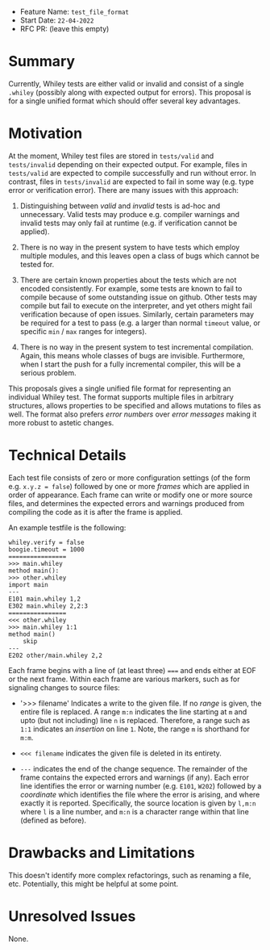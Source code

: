 - Feature Name: `test_file_format`
- Start Date: `22-04-2022`
- RFC PR: (leave this empty)

# Summary

Currently, Whiley tests are either valid or invalid and consist of a
single `.whiley` (possibly along with expected output for errors).
This proposal is for a single unified format which should offer
several key advantages.

# Motivation

At the moment, Whiley test files are stored in `tests/valid` and
`tests/invalid` depending on their expected output.  For example,
files in `tests/valid` are expected to compile successfully and run
without error.  In contrast, files in `tests/invalid` are expected to
fail in some way (e.g. type error or verification error).  There are
many issues with this approach:

  1) Distinguishing between _valid_ and _invalid_ tests is ad-hoc and
  unnecessary.  Valid tests may produce e.g. compiler warnings and
  invalid tests may only fail at runtime (e.g. if verification cannot
  be applied).

  2) There is no way in the present system to have tests which employ
  multiple modules, and this leaves open a class of bugs which cannot
  be tested for.

  3) There are certain known properties about the tests which are not
  encoded consistently.  For example, some tests are known to fail to
  compile because of some outstanding issue on github.  Other tests
  may compile but fail to execute on the interpreter, and yet others
  might fail verification because of open issues.  Similarly, certain
  parameters may be required for a test to pass (e.g. a larger than
  normal `timeout` value, or specific `min` / `max` ranges for
  integers).

  4) There is no way in the present system to test incremental
  compilation.  Again, this means whole classes of bugs are invisible.
  Furthermore, when I start the push for a fully incremental compiler,
  this will be a serious problem.
  
This proposals gives a single unified file format for representing an
individual Whiley test.  The format supports multiple files in
arbitrary structures, allows properties to be specified and allows
mutations to files as well.  The format also prefers _error numbers_
over _error messages_ making it more robust to astetic changes.

# Technical Details

Each test file consists of zero or more configuration settings (of the
form e.g. `x.y.z = false`) followed by one or more _frames_ which are
applied in order of appearance.  Each frame can write or modify one or
more source files, and determines the expected errors and warnings
produced from compiling the code as it is after the frame is applied.

An example testfile is the following:

```
whiley.verify = false
boogie.timeout = 1000
================
>>> main.whiley
method main():
>>> other.whiley
import main
---
E101 main.whiley 1,2
E302 main.whiley 2,2:3
================
<<< other.whiley
>>> main.whiley 1:1
method main()
    skip
---
E202 other/main.whiley 2,2
```

Each frame begins with a line of (at least three) `===` and ends
either at EOF or the next frame.  Within each frame are various
markers, such as for signaling changes to source files:

   * '>>> filename' Indicates a write to the given file.  If no
     _range_ is given, the entire file is replaced.  A range `m:n`
     indicates the line starting at `m` and upto (but not including)
     line `n` is replaced.  Therefore, a range such as `1:1` indicates
     an _insertion_ on line `1`.  Note, the range `m` is shorthand for
     `m:m`.

  * `<<< filename` indicates the given file is deleted in its
    entirety.

   * `---` indicates the end of the change sequence.  The remainder of
     the frame contains the expected errors and warnings (if any).
     Each error line identifies the error or warning number
     (e.g. `E101`, `W202`) followed by a _coordinate_ which identifies
     the file where the error is arising, and where exactly it is
     reported.  Specifically, the source location is given by `l,m:n`
     where `l` is a line number, and `m:n` is a character range within
     that line (defined as before).

# Drawbacks and Limitations

This doesn't identify more complex refactorings, such as renaming a
file, etc.  Potentially, this might be helpful at some point.

# Unresolved Issues

None.
